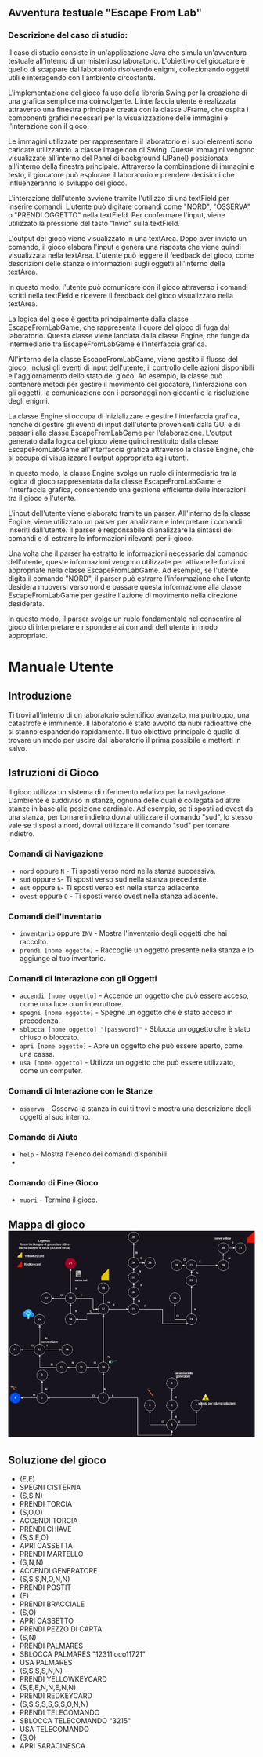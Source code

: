 ## Avventura testuale "Escape From Lab"

### Descrizione del caso di studio:

Il caso di studio consiste in un'applicazione Java che simula un'avventura testuale all'interno di un misterioso laboratorio. L'obiettivo del giocatore è quello di scappare dal laboratorio risolvendo enigmi, collezionando oggetti utili e interagendo con l'ambiente circostante.

L'implementazione del gioco fa uso della libreria Swing per la creazione di una grafica semplice ma coinvolgente. L'interfaccia utente è realizzata attraverso una finestra principale creata con la classe JFrame, che ospita i componenti grafici necessari per la visualizzazione delle immagini e l'interazione con il gioco.

Le immagini utilizzate per rappresentare il laboratorio e i suoi elementi sono caricate utilizzando la classe ImageIcon di Swing. Queste immagini vengono visualizzate all'interno del Panel di background (JPanel) posizionata all'interno della finestra principale. Attraverso la combinazione di immagini e testo, il giocatore può esplorare il laboratorio e prendere decisioni che influenzeranno lo sviluppo del gioco.

L'interazione dell'utente avviene tramite l'utilizzo di una textField per inserire comandi. L'utente può digitare comandi come "NORD", "OSSERVA" o "PRENDI OGGETTO" nella textField. Per confermare l'input, viene utilizzato la pressione del tasto "Invio" sulla textField.

L'output del gioco viene visualizzato in una textArea. Dopo aver inviato un comando, il gioco elabora l'input e genera una risposta che viene quindi visualizzata nella textArea. L'utente può leggere il feedback del gioco, come descrizioni delle stanze o informazioni sugli oggetti all'interno della textArea.

In questo modo, l'utente può comunicare con il gioco attraverso i comandi scritti nella textField e ricevere il feedback del gioco visualizzato nella textArea.

La logica del gioco è gestita principalmente dalla classe EscapeFromLabGame, che rappresenta il cuore del gioco di fuga dal laboratorio. Questa classe viene lanciata dalla classe Engine, che funge da intermediario tra EscapeFromLabGame e l'interfaccia grafica.

All'interno della classe EscapeFromLabGame, viene gestito il flusso del gioco, inclusi gli eventi di input dell'utente, il controllo delle azioni disponibili e l'aggiornamento dello stato del gioco. Ad esempio, la classe può contenere metodi per gestire il movimento del giocatore, l'interazione con gli oggetti, la comunicazione con i personaggi non giocanti e la risoluzione degli enigmi.

La classe Engine si occupa di inizializzare e gestire l'interfaccia grafica, nonché di gestire gli eventi di input dell'utente provenienti dalla GUI e di passarli alla classe EscapeFromLabGame per l'elaborazione. L'output generato dalla logica del gioco viene quindi restituito dalla classe EscapeFromLabGame all'interfaccia grafica attraverso la classe Engine, che si occupa di visualizzare l'output appropriato agli utenti.

In questo modo, la classe Engine svolge un ruolo di intermediario tra la logica di gioco rappresentata dalla classe EscapeFromLabGame e l'interfaccia grafica, consentendo una gestione efficiente delle interazioni tra il gioco e l'utente.

L'input dell'utente viene elaborato tramite un parser. All'interno della classe Engine, viene utilizzato un parser per analizzare e interpretare i comandi inseriti dall'utente. Il parser è responsabile di analizzare la sintassi dei comandi e di estrarre le informazioni rilevanti per il gioco.

Una volta che il parser ha estratto le informazioni necessarie dal comando dell'utente, queste informazioni vengono utilizzate per attivare le funzioni appropriate nella classe EscapeFromLabGame. Ad esempio, se l'utente digita il comando "NORD", il parser può estrarre l'informazione che l'utente desidera muoversi verso nord e passare questa informazione alla classe EscapeFromLabGame per gestire l'azione di movimento nella direzione desiderata.

In questo modo, il parser svolge un ruolo fondamentale nel consentire al gioco di interpretare e rispondere ai comandi dell'utente in modo appropriato.

# Manuale Utente

## Introduzione
Ti trovi all'interno di un laboratorio scientifico avanzato, ma purtroppo, una catastrofe è imminente. 
Il laboratorio è stato avvolto da nubi radioattive che si stanno espandendo rapidamente. 
Il tuo obiettivo principale è quello di trovare un modo per uscire dal laboratorio il prima possibile e metterti in salvo.

## Istruzioni di Gioco

Il gioco utilizza un sistema di riferimento relativo per la navigazione. 
L'ambiente è suddiviso in stanze, ognuna delle quali è collegata ad altre stanze in base alla posizione cardinale. 
Ad esempio, se ti sposti ad ovest da una stanza, per tornare indietro dovrai utilizzare il comando "sud", lo stesso
vale se ti sposi a nord, dovrai utilizzare il comando "sud" per tornare indietro.

### Comandi di Navigazione
- `nord` oppure `N` - Ti sposti verso nord nella stanza successiva.
- `sud` oppure `S`- Ti sposti verso sud nella stanza precedente.
- `est` oppure `E`- Ti sposti verso est nella stanza adiacente.
- `ovest` oppure `O` - Ti sposti verso ovest nella stanza adiacente.

### Comandi dell'Inventario
- `inventario` oppure `INV` - Mostra l'inventario degli oggetti che hai raccolto.
- `prendi [nome oggetto]` - Raccoglie un oggetto presente nella stanza e lo aggiunge al tuo inventario.

### Comandi di Interazione con gli Oggetti
- `accendi [nome oggetto]` - Accende un oggetto che può essere acceso, come una luce o un interruttore.
- `spegni [nome oggetto]` - Spegne un oggetto che è stato acceso in precedenza.
- `sblocca [nome oggetto] "[password]"` - Sblocca un oggetto che è stato chiuso o bloccato.
- `apri [nome oggetto]` - Apre un oggetto che può essere aperto, come una cassa.
- `usa [nome oggetto]` - Utilizza un oggetto che può essere utilizzato, come un computer.

### Comandi di Interazione con le Stanze
- `osserva` - Osserva la stanza in cui ti trovi e mostra una descrizione degli oggetti al suo interno.

### Comando di Aiuto
- `help` - Mostra l'elenco dei comandi disponibili.
- 
### Comando di Fine Gioco
- `muori` - Termina il gioco.

## Mappa di gioco![mappagioco.jpg](resources%2Fmappagioco.jpg)

## Soluzione del gioco

- (E,E) 
- SPEGNI CISTERNA 
- (S,S,N) 
- PRENDI TORCIA 
- (S,O,O) 
- ACCENDI TORCIA 
- PRENDI CHIAVE 
- (S,S,E,O) 
- APRI CASSETTA 
- PRENDI MARTELLO 
- (S,N,N) 
- ACCENDI GENERATORE 
- (S,S,S,N,O,N,N) 
- PRENDI POSTIT 
- (E) 
- PRENDI BRACCIALE 
- (S,O) 
- APRI CASSETTO 
- PRENDI PEZZO DI CARTA 
- (S,N) 
- PRENDI PALMARES 
- SBLOCCA PALMARES "12311loco11721" 
- USA PALMARES 
- (S,S,S,S,N,N) 
- PRENDI YELLOWKEYCARD 
- (S,E,E,N,N,E,N,N) 
- PRENDI REDKEYCARD 
- (S,S,S,S,S,S,S,O,N,N) 
- PRENDI TELECOMANDO 
- SBLOCCA TELECOMANDO "3215" 
- USA TELECOMANDO 
- (S,O) 
- APRI SARACINESCA